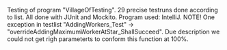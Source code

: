 Testing of program "VillageOfTesting".
29 precise testruns done according to list.
All done with JUnit and Mockito. 
Program used: IntelliJ.
NOTE! One exception in testlist "AddingWorkers_Test" -> "overrideAddingMaximumWorkerAtStar_ShallSucceed". Due description we could not get righ parameterts to conform this function at 100%.
